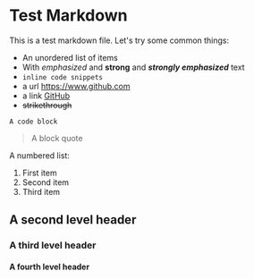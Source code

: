 # Test Markdown

This is a test markdown file. Let's try some common things:
- An unordered list of items
- With *emphasized* and **strong** and ***strongly emphasized*** text
- `inline code snippets`
- a url https://www.github.com
- a link [GitHub](https://www.github.com)
- ~~strikethrough~~


```
A code block
```


> A block quote

A numbered list:
1. First item
2. Second item
3. Third item

## A second level header

### A third level header

#### A fourth level header
